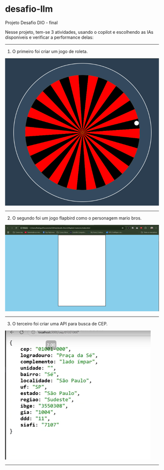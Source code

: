 # desafio-llm
Projeto Desafio DIO - final

Nesse projeto, tem-se 3 atividades, usando o copilot e escolhendo as IAs disponiveis e verificar a performance delas:

-------------------------------------------------

1. O primeiro foi criar um jogo de roleta.

![Jogo de roleta](image.png)

-------------------------------------------------

2. O segundo foi um jogo flapbird como o personagem mario bros.

![Resultado, apenas uma tela](image-1.png)

-------------------------------------------------

3. O terceiro foi criar uma API para busca de CEP.

![Resultado de uma busca](image-2.png)

-------------------------------------------------